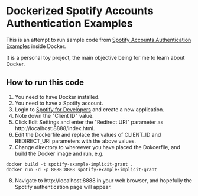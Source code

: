 # Dockerized Spotify Accounts Authentication Examples

This is an attempt to run sample code from [Spotify Accounts Authentication Examples](https://github.com/spotify/web-api-auth-examples) inside Docker.

It is a personal toy project, the main objective being for me to learn about Docker.

## How to run this code

1. You need to have Docker installed.
2. You need to have a Spotify account. 
3. Login to [Spotify for Developers](https://developer.spotify.com/) and create a new application.
4. Note down the "Client ID" value.
5. Click Edit Settings and enter the "Redirect URI" parameter as http://localhost:8888/index.html.
6. Edit the Dockerfile and replace the values of CLIENT_ID and REDIRECT_URI parameters with the above values.
7. Change directory to whereever you have placed the Dokcerfile, and build the Docker image and run, e.g.

```
docker build -t spotify-example-implicit-grant .
docker run -d -p 8888:8888 spotify-example-implicit-grant
```

8. Navigate to http://localhost:8888 in your web browser, and hopefully the Spotify authentication page will appear.
